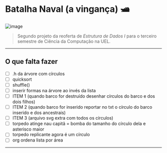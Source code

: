 # Batalha Naval (a vingança) 🛥️

![image](https://user-images.githubusercontent.com/92150848/201233111-a61e0362-a374-4486-bf26-28130bc9abbf.png)

> Segundo projeto da reoferta de *Estrutura de Dados I* para o terceiro semestre de Ciência da Computação na UEL.
***

## O que falta fazer 

- [ ] .h da árvore com círculos
- [ ] quicksort
- [ ] shuffle()
- [ ] inserir formas na árvore ao invés da lista
- [ ] ITEM 1 (quando barco for destruído desenhar círculos do barco e dos dois filhos)
- [ ] ITEM 2 (quando barco for inserido reportar no txt o círculo do barco inserido e dos ancestrais)
- [ ] ITEM 3 (arquivo svg extra com todos os círculos)
- [ ] torpedo atinge nau capitã = bomba do tamanho do círculo dela e asterisco maior
- [ ] torpedo replicante agora é um círculo
- [ ] org ordena lista por área
***
